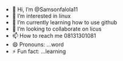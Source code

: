 - 👋 Hi, I’m @Samsonfalola11
- 👀 I’m interested in linux
- 🌱 I’m currently learning how to use github
- 💞️ I’m looking to collaborate on licus
- 📫 How to reach me 08131301081
- 😄 Pronouns: ...word
- ⚡ Fun fact: ...learning 

<!---
Samsonfalola11/Samsonfalola11 is a ✨ special ✨ repository because its `README.md` (this file) appears on your GitHub profile.
You can click the Preview link to take a look at your changes.
--->
